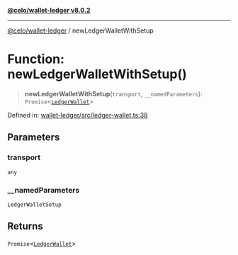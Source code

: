 [**@celo/wallet-ledger v8.0.2**](../README.md)

***

[@celo/wallet-ledger](../README.md) / newLedgerWalletWithSetup

# Function: newLedgerWalletWithSetup()

> **newLedgerWalletWithSetup**(`transport`, `__namedParameters`): `Promise`\<[`LedgerWallet`](../classes/LedgerWallet.md)\>

Defined in: [wallet-ledger/src/ledger-wallet.ts:38](https://github.com/celo-org/developer-tooling/blob/master/packages/sdk/wallets/wallet-ledger/src/ledger-wallet.ts#L38)

## Parameters

### transport

`any`

### \_\_namedParameters

`LedgerWalletSetup`

## Returns

`Promise`\<[`LedgerWallet`](../classes/LedgerWallet.md)\>
